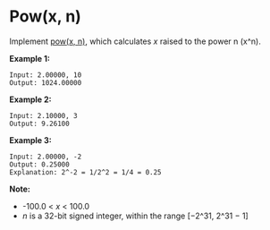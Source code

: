 # Pow(x, n)

Implement [pow(x, n)](http://www.cplusplus.com/reference/valarray/pow/), which calculates _x_ raised to the power n (x^n).

__Example 1:__

```pseudo
Input: 2.00000, 10
Output: 1024.00000
```

__Example 2:__

```pseudo
Input: 2.10000, 3
Output: 9.26100
```

__Example 3:__

```pseudo
Input: 2.00000, -2
Output: 0.25000
Explanation: 2^-2 = 1/2^2 = 1/4 = 0.25
```

__Note:__

- -100.0 < _x_ < 100.0
- _n_ is a 32-bit signed integer, within the range [−2^31, 2^31 − 1]